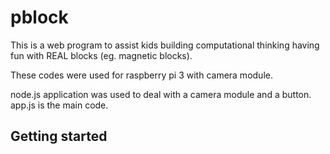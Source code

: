 # pblock
This is a web program to assist kids building computational thinking having fun with REAL blocks (eg. magnetic blocks).

These codes were used for raspberry pi 3 with camera module.

node.js application was used to deal with a camera module and a button.
app.js is the main code. 

## Getting started
